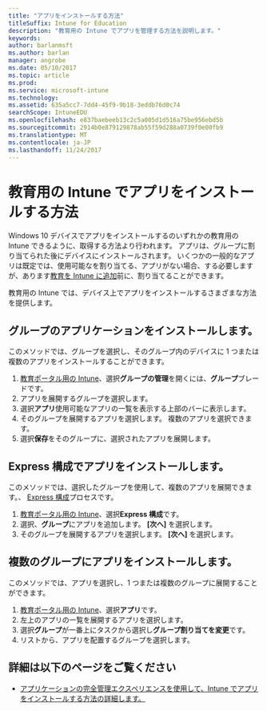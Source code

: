 ```yaml
---
title: "アプリをインストールする方法"
titleSuffix: Intune for Education
description: "教育用の Intune でアプリを管理する方法を説明します。"
keywords: 
author: barlanmsft
ms.author: barlan
manager: angrobe
ms.date: 05/10/2017
ms.topic: article
ms.prod: 
ms.service: microsoft-intune
ms.technology: 
ms.assetid: 635a5cc7-7dd4-45f9-9b18-3eddb76d0c74
searchScope: IntuneEDU
ms.openlocfilehash: e837baebeeb13c2c5a005d1d516a75be956ebd5b
ms.sourcegitcommit: 2914b0e879129878ab55f59d288a0739f0e00fb9
ms.translationtype: MT
ms.contentlocale: ja-JP
ms.lasthandoff: 11/24/2017
---
```

# <a name="how-do-i-install-apps-with-intune-for-education"></a>教育用の Intune でアプリをインストールする方法

Windows 10 デバイスでアプリをインストールするのいずれかの教育用の Intune できるように、取得する方法より行われます。 アプリは、グループに割り当てられた後にデバイスにインストールされます。 いくつかの一般的なアプリは既定では、使用可能なを割り当てる、アプリがない場合、する必要しますが、あります[教育を Intune に追加](how-to-add-apps.md)前に、割り当てることができます。

教育用の Intune では、デバイス上でアプリをインストールするさまざまな方法を提供します。

##  <a name="install-apps-for-groups"></a>グループのアプリケーションをインストールします。
このメソッドでは、グループを選択し、そのグループ内のデバイスに 1 つまたは複数のアプリをインストールすることができます。

1. [教育ポータル用の Intune](https://intuneeducation.portal.azure.com)、選択**グループの管理**を開くには、**グループ**ブレードです。
2. アプリを展開するグループを選択します。
3. 選択**アプリ**使用可能なアプリの一覧を表示する上部のバーに表示します。  
4. そのグループを展開するアプリを選択します。 複数のアプリを選択できます。
5. 選択**保存**をそのグループに、選択されたアプリを展開します。

## <a name="install-apps-with-express-configuration"></a>Express 構成でアプリをインストールします。
このメソッドでは、選択したグループを使用して、複数のアプリを展開できます。、 [Express 構成](what-is-express-configuration.md)プロセスです。

1. [教育ポータル用の Intune](https://intuneeducation.portal.azure.com)、選択**Express 構成**です。  
2. 選択、**グループ**にアプリを追加します。 **[次へ]** を選択します。
3. そのグループを展開するアプリを選択します。 **[次へ]** を選択します。

## <a name="install-apps-to-multiple-groups"></a>複数のグループにアプリをインストールします。
このメソッドでは、アプリを選択し、1 つまたは複数のグループに展開することができます。

1. [教育ポータル用の Intune](https://intuneeducation.portal.azure.com)、選択**アプリ**です。
2. 左上のアプリの一覧を展開するアプリを選択します。
3. 選択**グループ**が一番上にタスクから選択し**グループ割り当てを変更**です。
4. リストから、アプリを配置するグループを選択します。

## <a name="find-out-more"></a>詳細は以下のページをご覧ください

- [アプリケーションの完全管理エクスペリエンスを使用して、Intune でアプリをインストールする方法の詳細します。](https://docs.microsoft.com/intune/deploy-use/deploy-apps)
